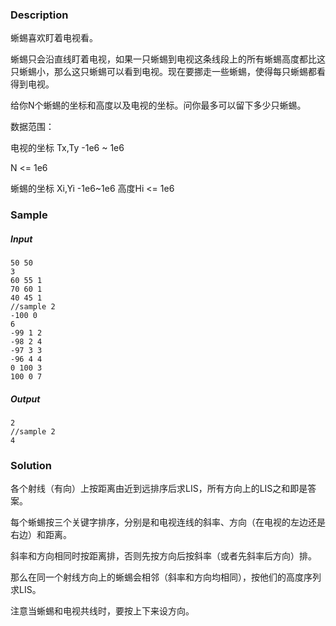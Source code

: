 ### Description

蜥蜴喜欢盯着电视看。

蜥蜴只会沿直线盯着电视，如果一只蜥蜴到电视这条线段上的所有蜥蜴高度都比这只蜥蜴小，那么这只蜥蜴可以看到电视。现在要挪走一些蜥蜴，使得每只蜥蜴都看得到电视。

给你N个蜥蜴的坐标和高度以及电视的坐标。问你最多可以留下多少只蜥蜴。

数据范围：

电视的坐标 Tx,Ty -1e6 ~ 1e6

N <= 1e6

蜥蜴的坐标 Xi,Yi -1e6~1e6 高度Hi <= 1e6

### Sample

##### Input

```
50 50
3
60 55 1
70 60 1
40 45 1
//sample 2
-100 0
6
-99 1 2
-98 2 4
-97 3 3
-96 4 4
0 100 3
100 0 7
```

##### Output

```
2
//sample 2
4
```

### Solution

各个射线（有向）上按距离由近到远排序后求LIS，所有方向上的LIS之和即是答案。

每个蜥蜴按三个关键字排序，分别是和电视连线的斜率、方向（在电视的左边还是右边）和距离。

斜率和方向相同时按距离排，否则先按方向后按斜率（或者先斜率后方向）排。

那么在同一个射线方向上的蜥蜴会相邻（斜率和方向均相同），按他们的高度序列求LIS。

注意当蜥蜴和电视共线时，要按上下来设方向。
